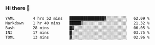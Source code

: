 ### Hi there 👋

<!--
**urzz/urzz** is a ✨ _special_ ✨ repository because its `README.md` (this file) appears on your GitHub profile.

Here are some ideas to get you started:

- 🔭 I’m currently working on ...
- 🌱 I’m currently learning ...
- 👯 I’m looking to collaborate on ...
- 🤔 I’m looking for help with ...
- 💬 Ask me about ...
- 📫 How to reach me: ...
- 😄 Pronouns: ...
- ⚡ Fun fact: ...
-->

<!--START_SECTION:waka-->

```txt
YAML        4 hrs 52 mins   ███████████████▓░░░░░░░░░   62.09 %
Markdown    1 hr 40 mins    █████▒░░░░░░░░░░░░░░░░░░░   21.32 %
Bash        28 mins         █▓░░░░░░░░░░░░░░░░░░░░░░░   06.05 %
INI         17 mins         █░░░░░░░░░░░░░░░░░░░░░░░░   03.75 %
TOML        13 mins         ▓░░░░░░░░░░░░░░░░░░░░░░░░   02.96 %
```

<!--END_SECTION:waka-->
